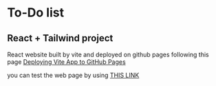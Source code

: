 # To-Do list

## React + Tailwind project

React website built by vite and deployed on github pages following this page [Deploying Vite App to GitHub Pages](https://medium.com/@aishwaryaparab1/deploying-vite-deploying-vite-app-to-github-pages-166fff40ffd3)

you can test the web page by using [THIS LINK](https://karamdo.github.io/ToDolist/)
